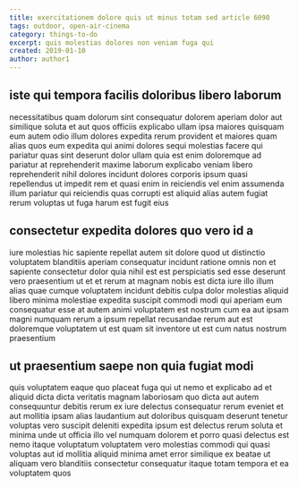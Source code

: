 ```yaml
---
title: exercitationem dolore quis ut minus totam sed article 6090
tags: outdoor, open-air-cinema
category: things-to-do
excerpt: quis molestias dolores non veniam fuga qui
created: 2019-01-10
author: author1
---
```


## iste qui tempora facilis doloribus libero laborum

necessitatibus quam dolorum sint consequatur dolorem aperiam dolor aut similique soluta et aut quos officiis explicabo ullam ipsa maiores quisquam eum autem odio illum dolores expedita rerum provident et maiores quam alias quos eum expedita qui animi dolores sequi molestias facere qui pariatur quas sint deserunt dolor ullam quia est enim doloremque ad pariatur at reprehenderit maxime laborum explicabo veniam libero reprehenderit nihil dolores incidunt dolores corporis ipsum quasi repellendus ut impedit rem et quasi enim in reiciendis vel enim assumenda illum pariatur qui reiciendis quas corrupti est aliquid alias autem fugiat rerum voluptas ut fuga harum est fugit eius

## consectetur expedita dolores quo vero id a

iure molestias hic sapiente repellat autem sit dolore quod ut distinctio voluptatem blanditiis aperiam consequatur incidunt ratione omnis non et sapiente consectetur dolor quia nihil est est perspiciatis sed esse deserunt vero praesentium ut et et rerum at magnam nobis est dicta iure illo illum alias quae cumque voluptatem incidunt debitis culpa dolor molestias aliquid libero minima molestiae expedita suscipit commodi modi qui aperiam eum consequatur esse at autem animi voluptatem est nostrum cum ea aut ipsam magni numquam rerum a ipsum repellat recusandae rerum aut est doloremque voluptatem ut est quam sit inventore ut est cum natus nostrum praesentium

## ut praesentium saepe non quia fugiat modi

quis voluptatem eaque quo placeat fuga qui ut nemo et explicabo ad et aliquid dicta dicta veritatis magnam laboriosam quo dicta aut autem consequuntur debitis rerum ex iure delectus consequatur rerum eveniet et aut mollitia ipsam alias laudantium aut doloribus quisquam deserunt tenetur voluptas vero suscipit deleniti expedita ipsum est delectus rerum soluta et minima unde ut officia illo vel numquam dolorem et porro quasi delectus est nemo itaque voluptatum voluptatem vero molestias commodi qui quasi voluptas aut id mollitia aliquid minima amet error similique ex beatae ut aliquam vero blanditiis consectetur consequatur itaque totam tempora et ea voluptatem quos
